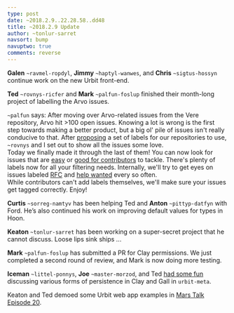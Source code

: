```yaml
---
type: post
date: ~2018.2.9..22.28.58..dd48
title: ~2018.2.9 Update
author: ~tonlur-sarret
navsort: bump
navuptwo: true
comments: reverse
---
```


**Galen** `~ravmel-ropdyl`, **Jimmy** `~haptyl-wanwes`, and **Chris** `~sigtus-hossyn` continue work on the new Urbit front-end.

**Ted** `~rovnys-ricfer` and **Mark** `~palfun-foslup` finished their month-long project of labelling the Arvo issues.

`~palfun` says:
After moving over Arvo-related issues from the Vere repository, Arvo hit >100 open issues. Knowing a lot is wrong is the first step towards making a better product, but a big ol' pile of issues isn't really conducive to that. After [proposing](https://github.com/urbit/arvo/issues/572) a set of labels for our repositories to use, `~rovnys` and I set out to show all the issues some love.  
Today we finally made it through the last of them! You can now look for issues that are [easy](https://github.com/urbit/arvo/issues?q=is%3Aissue+is%3Aopen+label%3A%22difficulty+low%22) or [good for contributors](https://github.com/urbit/arvo/issues?q=is%3Aissue+is%3Aopen+label%3A%22good+contributor+issue%22) to tackle. There's plenty of labels now for all your filtering needs. Internally, we'll try to get eyes on issues labeled [RFC](https://github.com/urbit/arvo/issues?q=is%3Aissue+is%3Aopen+label%3A%22request+for+comments%22) and [help wanted](https://github.com/urbit/arvo/issues?q=is%3Aissue+is%3Aopen+label%3A%22help+wanted%22) every so often.  
While contributors can't add labels themselves, we'll make sure your issues get tagged correctly. Enjoy!

**Curtis** `~sorreg-namtyv` has been helping Ted and **Anton** `~pittyp-datfyn` with Ford. He’s also continued his work on improving default values for types in Hoon.

**Keaton** `~tonlur-sarret` has been working on a super-secret project that he cannot discuss. Loose lips sink ships ...

**Mark** `~palfun-foslup` has submitted a PR for Clay permissions. We just completed a second round of review, and Mark is now doing more testing.

**Iceman** `~littel-ponnys`, **Joe** `~master-morzod`, and Ted [had some fun](https://fora.urbit.org/posts/~2018.2.9..21.50.49..709f~/) discussing various forms of persistence in Clay and Gall in `urbit-meta`.

Keaton and Ted demoed some Urbit web app examples in [Mars Talk Episode 20](https://www.youtube.com/watch?v=emWy1Afe4qY).
